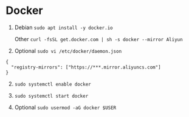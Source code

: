 # Docker

1. Debian
   `sudo apt install -y docker.io`

   Other
    `curl -fsSL get.docker.com | sh -s docker --mirror Aliyun`

2. Optional `sudo vi /etc/docker/daemon.json`

```Vim
{
  "registry-mirrors": ["https://***.mirror.aliyuncs.com"]
}
```

2. `sudo systemctl enable docker`

3. `sudo systemctl start docker`

4. Optional `sudo usermod -aG docker $USER`

